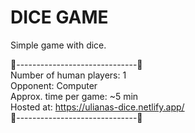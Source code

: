 # DICE GAME
 
 Simple game with dice.  
 
🎲------------------------------🎲  
 Number of human players: 1  
 Opponent: Computer  
 Approx. time per game: ~5 min  
 Hosted at: https://ulianas-dice.netlify.app/  
🎲------------------------------🎲  



 
